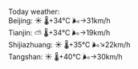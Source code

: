 Today weather:  
Beijing: ☀️   🌡️+34°C 🌬️→31km/h  
Tianjin: ⛅️  🌡️+34°C 🌬️→19km/h  
Shijiazhuang: ☀️   🌡️+35°C 🌬️↘22km/h  
Tangshan: ☀️   🌡️+40°C 🌬️→30km/h  
